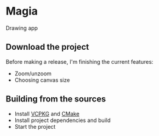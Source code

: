 # Magia
Drawing app

## Download the project
Before making a release, I'm finishing the current features:
- Zoom/unzoom
- Choosing canvas size

## Building from the sources
- Install [VCPKG](https://learn.microsoft.com/en-us/vcpkg/get_started/get-started?pivots=shell-powershell#1---set-up-vcpkg) and [CMake](https://cmake.org/download/)
- Install project dependencies and build
- Start the project
